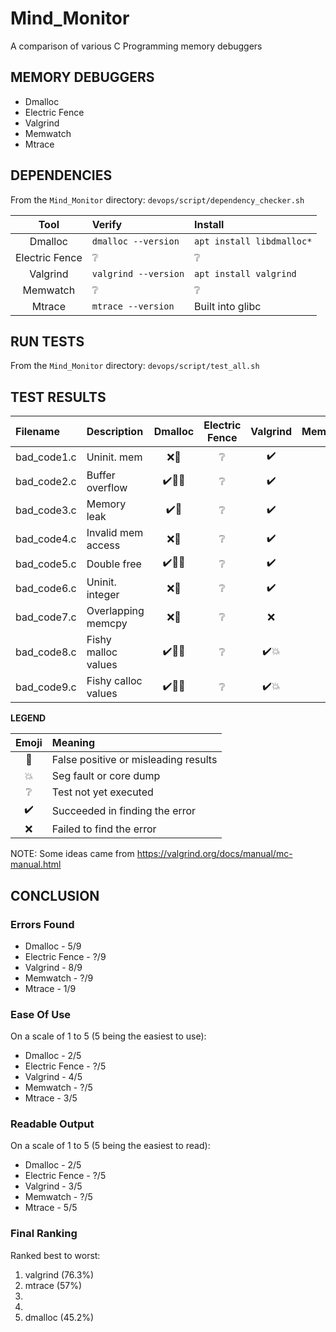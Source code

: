 # Mind_Monitor
A comparison of various C Programming memory debuggers

## MEMORY DEBUGGERS

* Dmalloc
* Electric Fence
* Valgrind
* Memwatch
* Mtrace

## DEPENDENCIES

From the `Mind_Monitor` directory:
`devops/script/dependency_checker.sh`

| Tool           | Verify | Install |
| :------------: | :----- | :------ |
| Dmalloc        | `dmalloc --version` | `apt install libdmalloc*` |
| Electric Fence | :grey_question: | :grey_question: |
| Valgrind       | `valgrind --version` | `apt install valgrind` |
| Memwatch       | :grey_question: | :grey_question: |
| Mtrace         | `mtrace --version` | Built into glibc |


## RUN TESTS

From the `Mind_Monitor` directory:
`devops/script/test_all.sh`

## TEST RESULTS

| Filename    | Description         | Dmalloc         | Electric Fence  | Valgrind           | Memwatch        | Mtrace     |
| :---------- | :------------------ | :-------------: | :-------------: | :----------------: | :-------------: | :--------: |
| bad_code1.c | Uninit. mem         | :x::anger: | :grey_question: | :heavy_check_mark: | :grey_question: | :x: |
| bad_code2.c | Buffer overflow     | :heavy_check_mark::anger::boom: | :grey_question: | :heavy_check_mark: | :grey_question: | :x: |
| bad_code3.c | Memory leak         | :heavy_check_mark::anger: | :grey_question: | :heavy_check_mark: | :grey_question: | :heavy_check_mark: |
| bad_code4.c | Invalid mem access  | :x::anger: | :grey_question: | :heavy_check_mark: | :grey_question: | :x: |
| bad_code5.c | Double free         | :heavy_check_mark::anger::boom: | :grey_question: | :heavy_check_mark: | :grey_question: | :x: |
| bad_code6.c | Uninit. integer     | :x::anger: | :grey_question: | :heavy_check_mark: | :grey_question: | :x: |
| bad_code7.c | Overlapping memcpy  | :x::anger: | :grey_question: | :x:                | :grey_question: | :x: |
| bad_code8.c | Fishy malloc values | :heavy_check_mark::anger::boom: | :grey_question: | :heavy_check_mark::boom: | :grey_question: | :x::boom: |
| bad_code9.c | Fishy calloc values | :heavy_check_mark::anger::boom: | :grey_question: | :heavy_check_mark::boom: | :grey_question: | :x::boom: |

**LEGEND**

| Emoji              | Meaning                              |
| :----------------: | :----------------------------------- |
| :anger:            | False positive or misleading results |
| :boom:             | Seg fault or core dump               |
| :grey_question:    | Test not yet executed                |
| :heavy_check_mark: | Succeeded in finding the error       |
| :x:                | Failed to find the error             |

NOTE:  Some ideas came from https://valgrind.org/docs/manual/mc-manual.html

## CONCLUSION

### Errors Found

* Dmalloc - 5/9
* Electric Fence - ?/9
* Valgrind - 8/9
* Memwatch - ?/9
* Mtrace - 1/9

### Ease Of Use

On a scale of 1 to 5 (5 being the easiest to use):

* Dmalloc - 2/5
* Electric Fence - ?/5
* Valgrind - 4/5
* Memwatch - ?/5
* Mtrace - 3/5

### Readable Output

On a scale of 1 to 5 (5 being the easiest to read):

* Dmalloc - 2/5
* Electric Fence - ?/5
* Valgrind - 3/5
* Memwatch - ?/5
* Mtrace - 5/5

### Final Ranking

Ranked best to worst:

1. valgrind (76.3%)
1. mtrace (57%)
1. 
1. 
1. dmalloc (45.2%)
